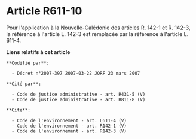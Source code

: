 # Article R611-10

Pour l'application à la Nouvelle-Calédonie des articles R. 142-1 et R. 142-3, la référence à l'article L. 142-3 est remplacée
par la référence à l'article L. 611-4.

**Liens relatifs à cet article**

	**Codifié par**:

	  - Décret n°2007-397 2007-03-22 JORF 23 mars 2007

	**Cité par**:

	  - Code de justice administrative - art. R431-5 (V)
	  - Code de justice administrative - art. R811-8 (V)

	**Cite**:

	  - Code de l'environnement - art. L611-4 (V)
	  - Code de l'environnement - art. R142-1 (V)
	  - Code de l'environnement - art. R142-3 (V)
